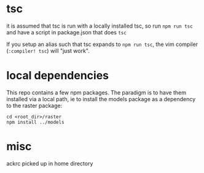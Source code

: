 # tsc
it is assumed that tsc is run with a locally installed tsc, so run `npm run tsc`
and have a script in package.json that does `tsc`

If you setup an alias such that tsc expands to `npm run tsc`, the vim compiler (`:compiler! tsc`) will "just work".

# local dependencies
This repo contains a few npm packages. The paradigm is to have them installed via a local path, ie
to install the models package as a dependency to the raster package:
```
cd <root_dir>/raster
npm install ../models
```

# misc
ackrc picked up in home directory

